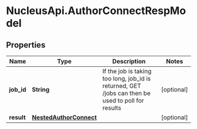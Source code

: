 # NucleusApi.AuthorConnectRespModel

## Properties
Name | Type | Description | Notes
------------ | ------------- | ------------- | -------------
**job_id** | **String** | If the job is taking too long, job_id is returned, GET /jobs can then be used to poll for results | [optional] 
**result** | [**NestedAuthorConnect**](NestedAuthorConnect.md) |  | [optional] 


